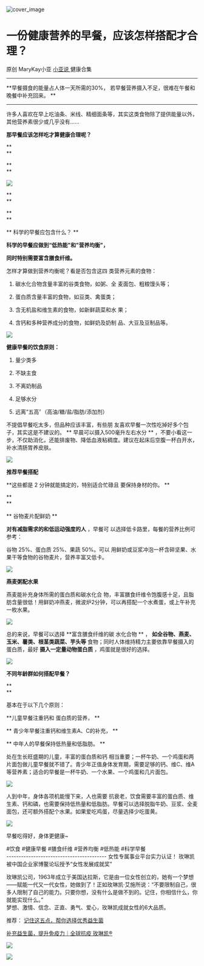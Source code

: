 ![cover_image](https://mmbiz.qpic.cn/mmbiz_jpg/A8SKDch4cJHFJ099w5QicrURZQHcV4Oibb1nwszqQtK6DuxdVHTwzFAWcRBHJkK3wDTtr6hoYJ8SIoRvl7LpabZg/0?wx_fmt=jpeg)

#  一份健康营养的早餐，应该怎样搭配才合理？

原创  MaryKay小亚  [ 小亚说 ](https://mp.weixin.qq.com/mp/appmsgalbum?__biz=MzUxNDAwNTk0MQ==&action=getalbum&album_id=1708249854717526017#wechat_redirect) 健康合集

__ _ _ _ _

**早餐摄食的能量占人体一天所需的30%， 若早餐营养摄入不足，很难在午餐和晚餐中补充回来。  **

** **

许多人喜欢在早上吃油条、米线、精细面条等，其实这类食物除了提供能量以外，其他营养素很少或几乎没有......

  

**那早餐应该怎样吃才算健康合理呢？**

**  
**

**  
**

![](https://mmbiz.qpic.cn/mmbiz_png/A8SKDch4cJHFJ099w5QicrURZQHcV4OibbOxtOLSd6bp9593UiaQHeUQm0H1Ekk5M3NSn7qBWznjJOAPhW9WGic9pw/640?wx_fmt=png&from=appmsg)

  

**  
**

**  
**

** 科学的早餐应包含什么？  **

**科学的早餐应做到“低热能"和"营养均衡"，**

**同时特别需要富含膳食纤维。**

怎样才算做到营养均衡呢？看是否包含这四  类营养元素的食物：

  1. 碳水化合物含量丰富的谷类食物，如粥、全  麦面包、粗粮馒头等； 

  2. 蛋白质含量丰富的食物，如豆类、禽蛋类； 

  3. 含无机盐和维生素的食物，如新鲜蔬菜和水  果； 

  4. 含钙和多种营养成分的食物，如鲜奶及奶制  品、大豆及豆制品等。 

  

  

![](https://mmbiz.qpic.cn/mmbiz_png/A8SKDch4cJHFJ099w5QicrURZQHcV4OibbbrlNTzc4yKzmrtmY5NmibVw68RCib54C4gMI05vxqETRYdqGZrIOvbLA/640?wx_fmt=png&from=appmsg)

  

  

**健康早餐的饮食原则：**

  1. 量少类多 

  2. 不缺主食 

  3. 不离奶制品 

  4. 足够水分 

  5. 远离“五高〞（高油/糖/盐/脂肪/添加剂） 

  

  

不提倡早餐吃太多，但品种应该丰富，有些朋  友喜欢早餐一次性吃掉好多个包子，其实这是不建议的。  ** 早晨可以摄入500毫升左右水分  **
，不要小看这一步，不仅助消化，还能排废物、降低血液粘稠度。建议在起床后空腹一杯白开水，补水清肠胃养皮肤。

  

  

![](https://mmbiz.qpic.cn/mmbiz_png/A8SKDch4cJHFJ099w5QicrURZQHcV4OibbMThTpIGiauncx7XWEicsrKVicS3RTgicUlWt4ameFuGAxo0iatrH67PflxA/640?wx_fmt=png&from=appmsg)

  

  

**推荐早餐搭配**

**这些都是 2 分钟就能搞定的，特别适合忙碌且 要保持身材的你。  **

**  
**

** 谷物麦片配鲜奶  **

  

**对有减脂需求的和低运动强度的人** ，早餐可  以选择低卡路里，每餐的营养比例可参考：

谷物 25%、蛋白质 25%、果蔬 50%。可以  用鲜奶或豆浆冲泡一杯含碎坚果、水果干等食物的谷物麦片，营养丰富又低卡。

  

  

![](https://mmbiz.qpic.cn/mmbiz_png/A8SKDch4cJHFJ099w5QicrURZQHcV4OibbbKxCj7Od4AoxkYbrUPvc8K5bcWWMxibpPtGhtG3N5QUqiabD16WLpm0A/640?wx_fmt=png&from=appmsg)

  

  

**燕麦粥配水果**

燕麦能补充身体所需的蛋白质和碳水化合  物，丰富膳食纤维令饱腹感十足，且脂肪含量很低！用鲜奶冲燕麦，微波炉2分钟，可以再搭配一个水煮蛋，或上午补充一枚水果。

  
  

![](https://mmbiz.qpic.cn/mmbiz_png/A8SKDch4cJHFJ099w5QicrURZQHcV4OibbL7s9mfGRxsIJgTTSoQNLicMib8xt6YwNyicqZqhYtKWt8BNcZ2DJWo0fg/640?wx_fmt=png&from=appmsg)

  
  

总的来说，早餐可以选择  **富含膳食纤维的碳 水化合物  ** ，  **如全谷物、燕麦、玉米、薯类、根茎类蔬菜、芋头等**
食物；同时人体维持精力主要依靠早餐摄入的蛋白质，最好  **摄入一定量动物蛋白质** ，鸡蛋就是很好的选择。

  
  

![](https://mmbiz.qpic.cn/mmbiz_png/A8SKDch4cJHFJ099w5QicrURZQHcV4OibbFL1YTolib8POW3F87QmueYeBm9YjEz2CraKpDicwSy6XneeMHKKtGDmw/640?wx_fmt=png&from=appmsg)

  
  

**不同年龄群如何搭配早餐？**

**  
**

基本在于以下几个原则：

**儿童早餐注重钙和 蛋白质的营养，  **

** 青少年早餐注重钙和维生素A、C的补充，  **

** 中年人的早餐保持低热量和低脂肪。  **

处在生长旺盛期的儿童，丰富的蛋白质和钙
相当重要；一杯牛奶、一个鸡蛋和两片面包做儿童早餐就不错了。青少年正值身体发育期，需要足够的钙、维C、维A等营养素；适合的早餐是一杯牛奶、一个水果、一个鸡蛋和几片面包。

  

![](https://mmbiz.qpic.cn/mmbiz_png/A8SKDch4cJHFJ099w5QicrURZQHcV4OibbJ2EOyxf0uBhhG9lZnTTSRBhmXowG84yYibnnkSmib1pIPhk7qLPlrkZw/640?wx_fmt=png&from=appmsg)

  
  

人到中年，身体各项机能慢下来，人也需要
抗衰老，饮食需要丰富的蛋白质、维生素、钙和磷，也需要保持低热量和低脂肪。早餐可以选择脱脂牛奶、豆浆、全麦面包，还可额外搭配个水果。如果爱吃鸡蛋，尽量选择少吃蛋黄。

  

  

![](https://mmbiz.qpic.cn/mmbiz_png/A8SKDch4cJHFJ099w5QicrURZQHcV4OibbG5TX7ZvZAiakTeEUicQY0HjmhUO16t1AYu0kjotWyMOiaibDzxvZwejUYQ/640?wx_fmt=png&from=appmsg)

  
  
早餐吃得好，身体更健康~  
  
  
#饮食 #健康早餐 #膳食纤维 #营养均衡 #低热能 #科学早餐  
\-----------------------------------------  女性专属事业平台实力认证！
玫琳凯被中国企业家博鳌论坛授予“女性发展成就奖”  
  
玫琳凯公司，1963年成立于美国达拉斯，它是由一位女性创立的，她有一个梦想——赋能一代又一代女性，她做到了！正如玫琳凯·艾施所说：“不要限制自己，很多人限制了自己的能力。只要你想，没有什么是做不到的。记住，你相信什么，你就能实现什么。”  
梦想、激情、信念、正直、勇气、爱心，玫琳凯成就女性的6大品质。  
  

推荐： [ 记住这五点，帮你选择优秀益生菌
](http://mp.weixin.qq.com/s?__biz=MzUxNDAwNTk0MQ==&mid=2247485233&idx=1&sn=efe9ec91e7182377b80e92ccfcbbcbfe&chksm=f94dc9ebce3a40fd29249088d5187a40216f249d17cdb6e69182de13cb63d7deb8f1a8b834e9&scene=21#wechat_redirect)  

[ 补充益生菌，提升免疫力｜全球抗疫 玫琳凯®
](http://mp.weixin.qq.com/s?__biz=MzUxNDAwNTk0MQ==&mid=2247484596&idx=1&sn=1b099cbec04ea5712238d6f50bfed18b&chksm=f94dca6ece3a43783b56a22219663f16d9aa72c6ce847239f7072533eb36146b57394a0223cf&scene=21#wechat_redirect)

![](https://mmbiz.qpic.cn/mmbiz_gif/b96CibCt70iaZ7Bia3Wm91cEuWhERXfCYjTia9tf7aMjVBNRETSa2NpGjCV6tyNvgCLos8LBgwEgxcwaIw8zdOsG7A/640?wx_fmt=gif)

![](https://mmbiz.qpic.cn/mmbiz_jpg/A8SKDch4cJEicCnqTxiatgGquhIicZ1wJ1Dth5YOOzoYV7U4N3HmiaO0vVAzjOpBVdtF0gnL632Fc7HqiaDmgveQDEw/640?wx_fmt=jpeg)

